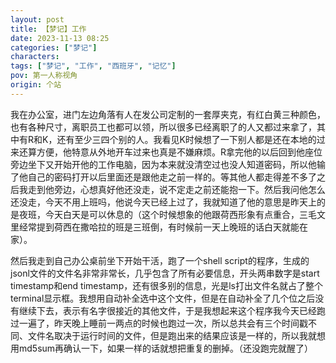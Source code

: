 ```yaml
---
layout: post
title: 【梦记】工作
date: 2023-11-13 08:25
categories: ["梦记"]
characters: 
tags: ["梦记", "工作", "西班牙", "记忆"]
pov: 第一人称视角
origin: 个站
---
```


我在办公室，进门左边角落有人在发公司定制的一套厚夹克，有红白黄三种颜色，也有各种尺寸，离职员工也都可以领，所以很多已经离职了的人又都过来拿了，其中有R和K，还有至少三四个别的人。我看见K时候想了一下别人都是还在本地的过来还算方便，他特意从外地开车过来也真是不嫌麻烦。R拿完他的以后回到他座位旁边坐下又开始开他的工作电脑，因为本来就没清空过也没人知道密码，所以他输了他自己的密码打开以后里面还是跟他走之前一样的。等其他人都走得差不多了之后我走到他旁边，心想真好他还没走，说不定走之前还能抱一下。然后我问他怎么还没走，今天不用上班吗，他说今天已经上过了，我就知道了他的意思是昨天上的是夜班，今天白天是可以休息的（这个时候想象的他跟荷西形象有点重合，三毛文里经常提到荷西在撒哈拉的班是三班倒，有时候前一天上晚班的话白天就能在家）。

然后我走到自己办公桌前坐下开始干活，跑了一个shell script的程序，生成的jsonl文件的文件名非常非常长，几乎包含了所有必要信息，开头两串数字是start timestamp和end timestamp，还有很多别的信息，光是ls打出文件名就占了整个terminal显示框。我想用自动补全选中这个文件，但是在自动补全了几个位之后没有继续下去，表示有名字很接近的其他文件，于是我想起来这个程序我今天已经跑过一遍了，昨天晚上睡前一两点的时候也跑过一次，所以总共会有三个时间戳不同、文件名取决于运行时间的文件，但是跑出来的结果应该是一样的，所以我就想用md5sum再确认一下，如果一样的话就想把重复的删掉。（还没跑完就醒了）
